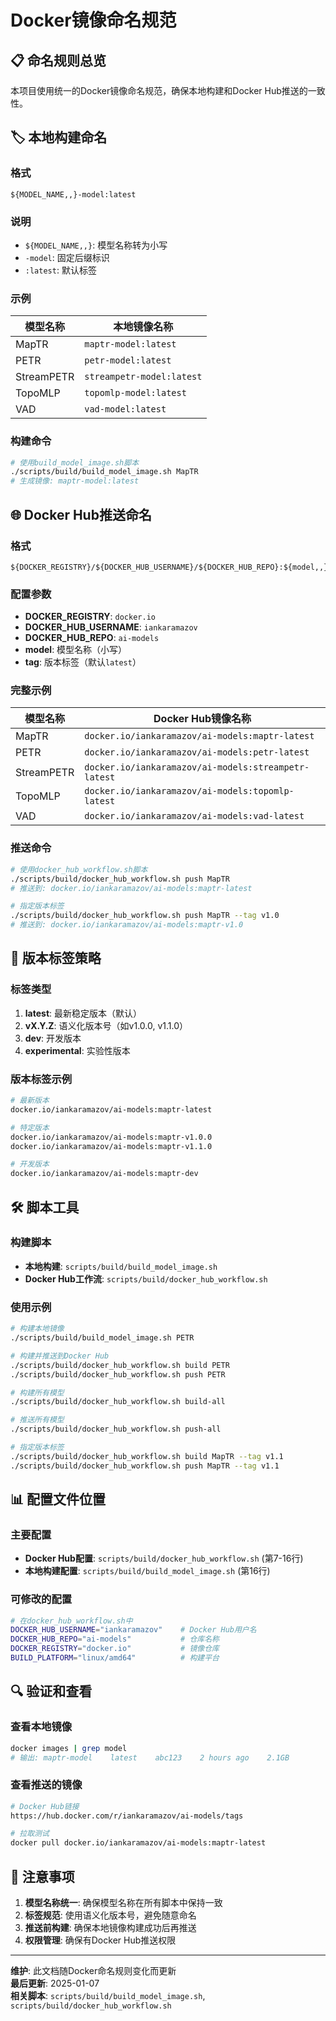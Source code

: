 # Docker镜像命名规范

## 📋 命名规则总览

本项目使用统一的Docker镜像命名规范，确保本地构建和Docker Hub推送的一致性。

## 🏷️ 本地构建命名

### 格式
```
${MODEL_NAME,,}-model:latest
```

### 说明
- `${MODEL_NAME,,}`: 模型名称转为小写
- `-model`: 固定后缀标识
- `:latest`: 默认标签

### 示例
| 模型名称 | 本地镜像名称 |
|----------|-------------|
| MapTR | `maptr-model:latest` |
| PETR | `petr-model:latest` |
| StreamPETR | `streampetr-model:latest` |
| TopoMLP | `topomlp-model:latest` |
| VAD | `vad-model:latest` |

### 构建命令
```bash
# 使用build_model_image.sh脚本
./scripts/build/build_model_image.sh MapTR
# 生成镜像: maptr-model:latest
```

## 🌐 Docker Hub推送命名

### 格式
```
${DOCKER_REGISTRY}/${DOCKER_HUB_USERNAME}/${DOCKER_HUB_REPO}:${model,,}-${tag}
```

### 配置参数
- **DOCKER_REGISTRY**: `docker.io`
- **DOCKER_HUB_USERNAME**: `iankaramazov`
- **DOCKER_HUB_REPO**: `ai-models`
- **model**: 模型名称（小写）
- **tag**: 版本标签（默认`latest`）

### 完整示例
| 模型名称 | Docker Hub镜像名称 |
|----------|-------------------|
| MapTR | `docker.io/iankaramazov/ai-models:maptr-latest` |
| PETR | `docker.io/iankaramazov/ai-models:petr-latest` |
| StreamPETR | `docker.io/iankaramazov/ai-models:streampetr-latest` |
| TopoMLP | `docker.io/iankaramazov/ai-models:topomlp-latest` |
| VAD | `docker.io/iankaramazov/ai-models:vad-latest` |

### 推送命令
```bash
# 使用docker_hub_workflow.sh脚本
./scripts/build/docker_hub_workflow.sh push MapTR
# 推送到: docker.io/iankaramazov/ai-models:maptr-latest

# 指定版本标签
./scripts/build/docker_hub_workflow.sh push MapTR --tag v1.0
# 推送到: docker.io/iankaramazov/ai-models:maptr-v1.0
```

## 🔖 版本标签策略

### 标签类型
1. **latest**: 最新稳定版本（默认）
2. **vX.Y.Z**: 语义化版本号（如v1.0.0, v1.1.0）
3. **dev**: 开发版本
4. **experimental**: 实验性版本

### 版本标签示例
```bash
# 最新版本
docker.io/iankaramazov/ai-models:maptr-latest

# 特定版本
docker.io/iankaramazov/ai-models:maptr-v1.0.0
docker.io/iankaramazov/ai-models:maptr-v1.1.0

# 开发版本
docker.io/iankaramazov/ai-models:maptr-dev
```

## 🛠️ 脚本工具

### 构建脚本
- **本地构建**: `scripts/build/build_model_image.sh`
- **Docker Hub工作流**: `scripts/build/docker_hub_workflow.sh`

### 使用示例
```bash
# 构建本地镜像
./scripts/build/build_model_image.sh PETR

# 构建并推送到Docker Hub
./scripts/build/docker_hub_workflow.sh build PETR
./scripts/build/docker_hub_workflow.sh push PETR

# 构建所有模型
./scripts/build/docker_hub_workflow.sh build-all

# 推送所有模型
./scripts/build/docker_hub_workflow.sh push-all

# 指定版本标签
./scripts/build/docker_hub_workflow.sh build MapTR --tag v1.1
./scripts/build/docker_hub_workflow.sh push MapTR --tag v1.1
```

## 📊 配置文件位置

### 主要配置
- **Docker Hub配置**: `scripts/build/docker_hub_workflow.sh` (第7-16行)
- **本地构建配置**: `scripts/build/build_model_image.sh` (第16行)

### 可修改的配置
```bash
# 在docker_hub_workflow.sh中
DOCKER_HUB_USERNAME="iankaramazov"    # Docker Hub用户名
DOCKER_HUB_REPO="ai-models"           # 仓库名称
DOCKER_REGISTRY="docker.io"           # 镜像仓库
BUILD_PLATFORM="linux/amd64"          # 构建平台
```

## 🔍 验证和查看

### 查看本地镜像
```bash
docker images | grep model
# 输出: maptr-model    latest    abc123    2 hours ago    2.1GB
```

### 查看推送的镜像
```bash
# Docker Hub链接
https://hub.docker.com/r/iankaramazov/ai-models/tags

# 拉取测试
docker pull docker.io/iankaramazov/ai-models:maptr-latest
```

## 📝 注意事项

1. **模型名称统一**: 确保模型名称在所有脚本中保持一致
2. **标签规范**: 使用语义化版本号，避免随意命名
3. **推送前构建**: 确保本地镜像构建成功后再推送
4. **权限管理**: 确保有Docker Hub推送权限

---

**维护**: 此文档随Docker命名规则变化而更新  
**最后更新**: 2025-01-07  
**相关脚本**: `scripts/build/build_model_image.sh`, `scripts/build/docker_hub_workflow.sh`